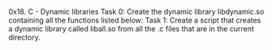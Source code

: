 0x18. C - Dynamic libraries
Task 0:
Create the dynamic library libdynamic.so containing all the functions listed below:
Task 1:
Create a script that creates a dynamic library called liball.so from all the .c files that are in the current directory.

